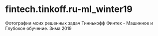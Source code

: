 # fintech.tinkoff.ru-ml_winter19

Фотографии моих решенных задач
Тиннькофф Финтех - Машинное и Глубокое обучение. Зима 2019
